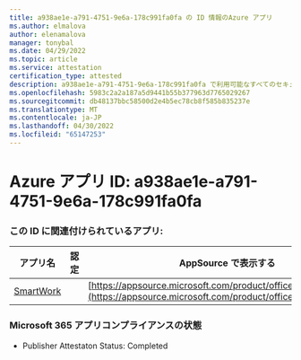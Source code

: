 ```yaml
---
title: a938ae1e-a791-4751-9e6a-178c991fa0fa の ID 情報のAzure アプリ
ms.author: elmalova
author: elenamalova
manager: tonybal
ms.date: 04/29/2022
ms.topic: article
ms.service: attestation
certification_type: attested
description: a938ae1e-a791-4751-9e6a-178c991fa0fa で利用可能なすべてのセキュリティとコンプライアンス情報。
ms.openlocfilehash: 5983c2a2a187a5d9441b55b377963d7765029267
ms.sourcegitcommit: db48137bbc58500d2e4b5ec78cb8f585b835237e
ms.translationtype: MT
ms.contentlocale: ja-JP
ms.lasthandoff: 04/30/2022
ms.locfileid: "65147253"
---
```

# <a name="azure-app-id-a938ae1e-a791-4751-9e6a-178c991fa0fa"></a>Azure アプリ ID: a938ae1e-a791-4751-9e6a-178c991fa0fa


### <a name="apps-associated-with-this-id"></a>この ID に関連付けられているアプリ:
| **アプリ名** | **認定** | **AppSource で表示する** |
|--------------|---------------|-----------------------|
| [SmartWork](../forward/WA200001149.md) |  | [https://appsource.microsoft.com/product/office/WA200001149](https://appsource.microsoft.com/product/office/WA200001149) |

### <a name="microsoft-365-app-compliance-status"></a>Microsoft 365 アプリコンプライアンスの状態
- Publisher Attestaton Status: Completed

